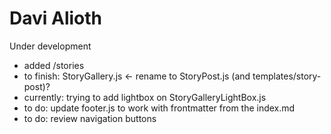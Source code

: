 # Davi Alioth

Under development

- added /stories
- to finish: StoryGallery.js <- rename to StoryPost.js (and templates/story-post)?
- currently: trying to add lightbox on StoryGalleryLightBox.js
- to do: update footer.js to work with frontmatter from the index.md
- to do: review navigation buttons
